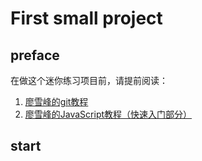 # First small project 
## preface
在做这个迷你练习项目前，请提前阅读：
1. [廖雪峰的git教程](https://www.liaoxuefeng.com/wiki/896043488029600)
2. [廖雪峰的JavaScript教程（快速入门部分）](https://www.liaoxuefeng.com/wiki/1022910821149312)

## start
